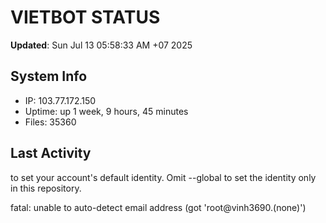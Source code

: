 # VIETBOT STATUS
**Updated**: Sun Jul 13 05:58:33 AM +07 2025

## System Info
- IP: 103.77.172.150
- Uptime: up 1 week, 9 hours, 45 minutes
- Files: 35360

## Last Activity

to set your account's default identity.
Omit --global to set the identity only in this repository.

fatal: unable to auto-detect email address (got 'root@vinh3690.(none)')
